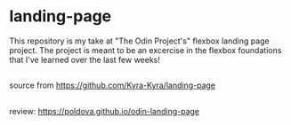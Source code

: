 # landing-page
This repository is my take at "The Odin Project's" flexbox landing page project.
The project is meant to be an excercise in the flexbox foundations that I've learned over the last few weeks!
##
source from https://github.com/Kyra-Kyra/landing-page
##
review: https://poldova.github.io/odin-landing-page